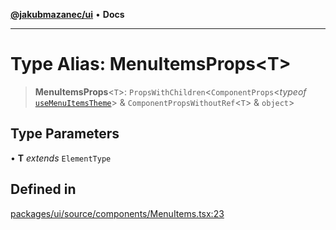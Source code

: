 [**@jakubmazanec/ui**](../README.md) • **Docs**

---

# Type Alias: MenuItemsProps\<T\>

> **MenuItemsProps**\<`T`\>: `PropsWithChildren`\<`ComponentProps`\<_typeof_
> [`useMenuItemsTheme`](../functions/useMenuItemsTheme.md)\> & `ComponentPropsWithoutRef`\<`T`\> &
> `object`\>

## Type Parameters

• **T** _extends_ `ElementType`

## Defined in

[packages/ui/source/components/MenuItems.tsx:23](https://github.com/jakubmazanec/tools/blob/e8ae4d79f84effbab1b79b1c88222a54b84f3504/packages/ui/source/components/MenuItems.tsx#L23)
